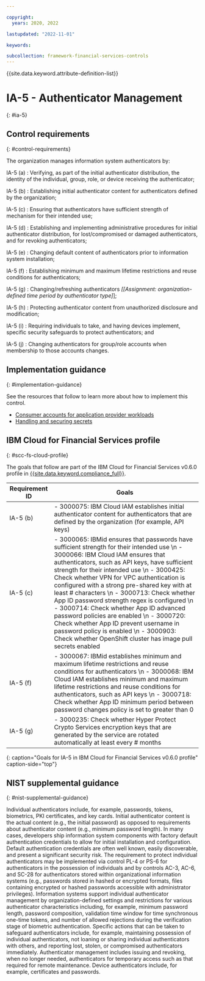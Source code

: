 ```yaml
---

copyright:
  years: 2020, 2022

lastupdated: "2022-11-01"

keywords:

subcollection: framework-financial-services-controls
---
```


{{site.data.keyword.attribute-definition-list}}

               
# IA-5 - Authenticator Management
{: #ia-5}

## Control requirements
{: #control-requirements}

The organization manages information system authenticators by:

IA-5 (a)
    : Verifying, as part of the initial authenticator distribution, the identity of the individual, group, role, or device receiving the authenticator;

IA-5 (b)
    : Establishing initial authenticator content for authenticators defined by the organization;

IA-5 (c)
    : Ensuring that authenticators have sufficient strength of mechanism for their intended use;

IA-5 (d)
    : Establishing and implementing administrative procedures for initial authenticator distribution, for lost/compromised or damaged authenticators, and for revoking authenticators;

IA-5 (e)
    : Changing default content of authenticators prior to information system installation;

IA-5 (f)
    : Establishing minimum and maximum lifetime restrictions and reuse conditions for authenticators;

IA-5 (g)
    : Changing/refreshing authenticators _[[Assignment: organization-defined time period by authenticator type]_];

IA-5 (h)
    : Protecting authenticator content from unauthorized disclosure and modification;

IA-5 (i)
    : Requiring individuals to take, and having devices implement, specific security safeguards to protect authenticators; and

IA-5 (j)
    : Changing authenticators for group/role accounts when membership to those accounts changes.

## Implementation guidance
{: #implementation-guidance}

See the resources that follow to learn more about how to implement this control.

- [Consumer accounts for application provider workloads](/docs/framework-financial-services?topic=framework-financial-services-shared-account-consumer)
- [Handling and securing secrets](/docs/framework-financial-services?topic=framework-financial-services-shared-secrets)

## IBM Cloud for Financial Services profile
{: #scc-fs-cloud-profile}

The goals that follow are part of the IBM Cloud for Financial Services v0.6.0 profile in [{{site.data.keyword.compliance_full}}](/docs/security-compliance?topic=security-compliance-getting-started).

| Requirement ID | Goals |
|----------------|-------|
| IA-5 (b) | - 3000075: IBM Cloud IAM establishes initial authenticator content for authenticators that are defined by the organization (for example, API keys) | 
| IA-5 (c) | - 3000065: IBMid ensures that passwords have sufficient strength for their intended use \n - 3000066: IBM Cloud IAM ensures that authenticators, such as API keys, have sufficient strength for their intended use \n - 3000425: Check whether VPN for VPC authentication is configured with a strong pre-shared key with at least # characters \n - 3000713: Check whether App ID password strength regex is configured \n - 3000714: Check whether App ID advanced password policies are enabled \n - 3000720: Check whether App ID prevent username in password policy is enabled \n - 3000903: Check whether OpenShift cluster has image pull secrets enabled | 
| IA-5 (f) | - 3000067: IBMid establishes minimum and maximum lifetime restrictions and reuse conditions for authenticators \n - 3000068: IBM Cloud IAM establishes minimum and maximum lifetime restrictions and reuse conditions for authenticators, such as API keys \n - 3000718: Check whether App ID minimum period between password changes policy is set to greater than 0 | 
| IA-5 (g) | - 3000235: Check whether Hyper Protect Crypto Services encryption keys that are generated by the service are rotated automatically at least every # months | 
{: caption="Goals for IA-5 in IBM Cloud for Financial Services v0.6.0 profile" caption-side="top"}

## NIST supplemental guidance
{: #nist-supplemental-guidance}

Individual authenticators include, for example, passwords, tokens, biometrics, PKI certificates, and key cards. Initial authenticator content is the actual content (e.g., the initial password) as opposed to requirements about authenticator content (e.g., minimum password length). In many cases, developers ship information system components with factory default authentication credentials to allow for initial installation and configuration. Default authentication credentials are often well known, easily discoverable, and present a significant security risk. The requirement to protect individual authenticators may be implemented via control PL-4 or PS-6 for authenticators in the possession of individuals and by controls AC-3, AC-6, and SC-28 for authenticators stored within organizational information systems (e.g., passwords stored in hashed or encrypted formats, files containing encrypted or hashed passwords accessible with administrator privileges). Information systems support individual authenticator management by organization-defined settings and restrictions for various authenticator characteristics including, for example, minimum password length, password composition, validation time window for time synchronous one-time tokens, and number of allowed rejections during the verification stage of biometric authentication. Specific actions that can be taken to safeguard authenticators include, for example, maintaining possession of individual authenticators, not loaning or sharing individual authenticators with others, and reporting lost, stolen, or compromised authenticators immediately. Authenticator management includes issuing and revoking, when no longer needed, authenticators for temporary access such as that required for remote maintenance. Device authenticators include, for example, certificates and passwords.





